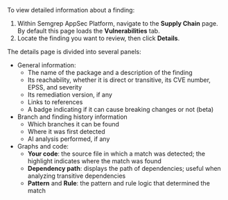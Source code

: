 To view detailed information about a finding:

1. Within Semgrep AppSec Platform, navigate to the **Supply Chain** page. By default this page loads the **Vulnerabilities** tab.
1. Locate the finding you want to review, then click **Details**.

The details page is divided into several panels:

- General information: 
  - The name of the package and a description of the finding
  - Its reachability, whether it is direct or transitive, its CVE number, EPSS, and severity
  - Its remediation version, if any
  - Links to references
  - A badge indicating if it can cause breaking changes or not (beta)
- Branch and finding history information
  - Which branches it can be found
  - Where it was first detected
  - AI analysis performed, if any
- Graphs and code:
  - **Your code**: the source file in which a match was detected; the highlight indicates where the match was found
  - **Dependency path**: displays the path of dependencies; useful when analyzing transitive dependencies
  - **Pattern** and **Rule**: the pattern and rule logic that determined the match 
